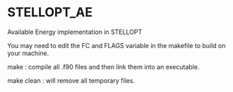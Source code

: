 # STELLOPT_AE
Available Energy implementation in STELLOPT

You may need to edit the FC and FLAGS variable in the makefile to build on your machine.

make : compile all .f90 files and then link them into an executable.

make clean : will remove all temporary files.
